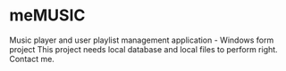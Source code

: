 # meMUSIC
Music player and user playlist management application - Windows form project
This project needs local database and local files to perform right. Contact me.

